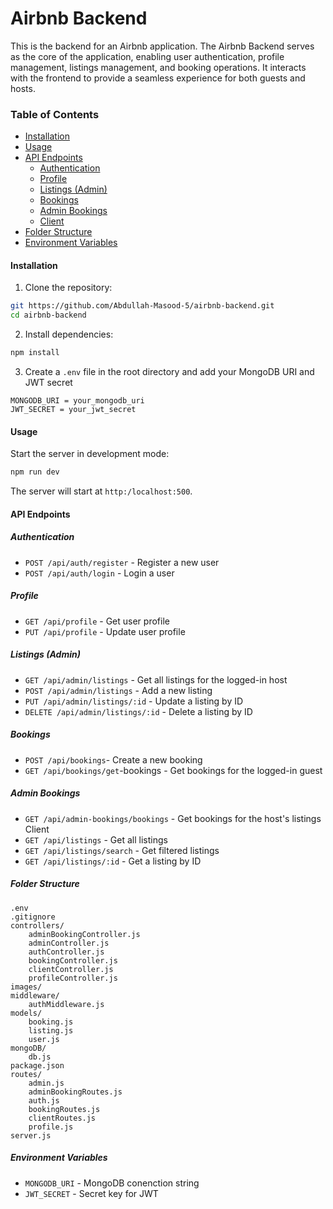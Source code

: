 # Airbnb Backend
This is the backend for an Airbnb application. The Airbnb Backend serves as the core of the application, enabling user authentication, profile management, listings management, and booking operations. It interacts with the frontend to provide a seamless experience for both guests and hosts.

### Table of Contents
- [Installation](#installation)
- [Usage](#usage)
- [API Endpoints](#api-endpoints)
  - [Authentication](#authentication)
  - [Profile](#profile)
  - [Listings (Admin)](#listings-admin)
  - [Bookings](#bookings)
  - [Admin Bookings](#admin-bookings)
  - [Client](#client)
- [Folder Structure](#folder-structure)
- [Environment Variables](#environment-variables)
#### Installation
1. Clone the repository:
``` bash
git https://github.com/Abdullah-Masood-5/airbnb-backend.git
cd airbnb-backend
```

2. Install dependencies:
```bash
npm install
```
3. Create a `.env` file in the root directory and add your MongoDB URI and JWT secret
```plaintext
MONGODB_URI = your_mongodb_uri
JWT_SECRET = your_jwt_secret
```
#### Usage
Start the server in development mode:
```bash
npm run dev
```
The server will start at `http:/localhost:500`.

#### API Endpoints

##### Authentication

- `POST /api/auth/register` - Register a new user
- `POST /api/auth/login` - Login a user

##### Profile
- `GET /api/profile` - Get user profile
- `PUT /api/profile` - Update user profile

##### Listings (Admin)
- `GET /api/admin/listings` - Get all listings for the logged-in host
- `POST /api/admin/listings` - Add a new listing
- `PUT /api/admin/listings/:id` - Update a listing by ID
- `DELETE /api/admin/listings/:id` - Delete a listing by ID

##### Bookings
- `POST /api/bookings`- Create a new booking
- `GET /api/bookings/get`-bookings - Get bookings for the logged-in guest

##### Admin Bookings
- `GET /api/admin-bookings/bookings` - Get bookings for the host's listings
Client
- `GET /api/listings` - Get all listings
- `GET /api/listings/search` - Get filtered listings
- `GET /api/listings/:id` - Get a listing by ID

##### Folder Structure
```plaintext
.env
.gitignore
controllers/
    adminBookingController.js
    adminController.js
    authController.js
    bookingController.js
    clientController.js
    profileController.js
images/
middleware/
    authMiddleware.js
models/
    booking.js
    listing.js
    user.js
mongoDB/
    db.js
package.json
routes/
    admin.js
    adminBookingRoutes.js
    auth.js
    bookingRoutes.js
    clientRoutes.js
    profile.js
server.js
```
##### Environment Variables
- `MONGODB_URI` - MongoDB conenction string
- `JWT_SECRET` - Secret key for JWT
